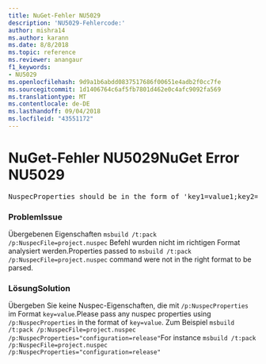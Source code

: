 ```yaml
---
title: NuGet-Fehler NU5029
description: 'NU5029-Fehlercode:'
author: mishra14
ms.author: karann
ms.date: 8/8/2018
ms.topic: reference
ms.reviewer: anangaur
f1_keywords:
- NU5029
ms.openlocfilehash: 9d9a1b6abdd0837517686f00651e4adb2f0cc7fe
ms.sourcegitcommit: 1d1406764c6af5fb7801d462e0c4afc9092fa569
ms.translationtype: MT
ms.contentlocale: de-DE
ms.lasthandoff: 09/04/2018
ms.locfileid: "43551172"
---
```

# <a name="nuget-error-nu5029"></a><span data-ttu-id="70177-103">NuGet-Fehler NU5029</span><span class="sxs-lookup"><span data-stu-id="70177-103">NuGet Error NU5029</span></span>
<pre>NuspecProperties should be in the form of 'key1=value1;key2=value2'.</pre>

### <a name="issue"></a><span data-ttu-id="70177-104">Problem</span><span class="sxs-lookup"><span data-stu-id="70177-104">Issue</span></span>

<span data-ttu-id="70177-105">Übergebenen Eigenschaften `msbuild /t:pack /p:NuspecFile=project.nuspec` Befehl wurden nicht im richtigen Format analysiert werden.</span><span class="sxs-lookup"><span data-stu-id="70177-105">Properties passed to `msbuild /t:pack /p:NuspecFile=project.nuspec` command were not in the right format to be parsed.</span></span>


### <a name="solution"></a><span data-ttu-id="70177-106">Lösung</span><span class="sxs-lookup"><span data-stu-id="70177-106">Solution</span></span>

<span data-ttu-id="70177-107">Übergeben Sie keine Nuspec-Eigenschaften, die mit `/p:NuspecProperties` im Format `key=value`.</span><span class="sxs-lookup"><span data-stu-id="70177-107">Please pass any nuspec properties using `/p:NuspecProperties` in the format of `key=value`.</span></span> <span data-ttu-id="70177-108">Zum Beispiel `msbuild /t:pack /p:NuspecFile=project.nuspec /p:NuspecProperties="configuration=release"`</span><span class="sxs-lookup"><span data-stu-id="70177-108">For instance `msbuild /t:pack /p:NuspecFile=project.nuspec /p:NuspecProperties="configuration=release"`</span></span>

